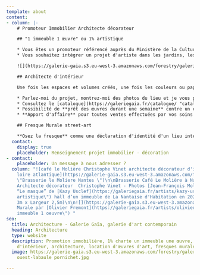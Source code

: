 ```yaml
---
template: about
content:
- column: |-
    # Promoteur Immobilier Architecte décorateur

    ## "1 immeuble 1 œuvre" ou 1% artistique

    * Vous êtes un promoteur référencé auprès du Ministère de la Culture dans le cadre du programme **"1 immeuble 1 œuvre "**.
    * Vous souhaitez intégrer un projet d'artiste dans les jardins, les halls d'entrée ou toutes autres parties communes pour valoriser le lieu, le rendre singulier et attractif dans votre **stratégie de commercialisation**.

    ![](https://galerie-gaia.s3.eu-west-3.amazonaws.com/forestry/galerie-gaia-fresque-hd_0.jpg)

    ## Architecte d'intérieur

    Une fois les espaces et volumes créés, une fois les couleurs ou papiers peints retenus, le mobilier choisit, comment sublimer ce décor et le rendre unique?

    * Parlez-moi du projet, montrez-moi des photos du lieu et je vous prépare une sélection
    * Consultez le [catalogue](https://galeriegaia.fr/catalogue/ "catalogue artiste nantes galerie gaia") des œuvres en ligne selon leur style abstrait ou figuratif
    * Possibilité de **prêt des œuvres durant une semaine** contre un chèque de caution du montant des œuvres.
    * **Apport d'affaire** pour toutes ventes effectuées par vos soins

    ## Fresque Murale street-art

    **Osez la fresque** comme une déclaration d'identité d'un lieu intérieur et extérieur. Les artistes avec lesquels je travaille savent intégrer identité et architecture d'un lieu. Fresques réalisées sur Nantes et La Baule  **visibles sur rendez-vous.**
  contact:
    display: true
    placeholder: Renseignement projet immobilier - décoration
- contact:
    placeholder: Un message à nous adresser ?
  column: "![café le Molière Christophe Vinet architecte décorateur d'intérieur nantes
    loire atlantique](https://galerie-gaia.s3.eu-west-3.amazonaws.com/forestry/galeriegaia@brasserielemoliere@jeanfrancoismoliere.jpg
    \"Brasserie le Moliere Nantes \")\n\nBrasserie Café Le Molière à Nantes - Réalisation
    Architecte décorateur  Christophe Vinet - Photos [Jean-François Molliere]()\n\n![](https://galerie-gaia.s3.eu-west-3.amazonaws.com/forestry/masque.jpg)\n\nInstallation
    “Le masque” de [Kazy Usclef](https://galeriegaia.fr/artists/kazy-usclef/ \"1%
    artistique\") hall d’un immeuble de La Nantaise d'Habitation en 2021 (Hauteur
    3m x Largeur 2,5m)\n\n![](https://galerie-gaia.s3.eu-west-3.amazonaws.com/forestry/mural-11-compressions-500x200-15000-1.jpg)\n\nInstallation
    Murale par [Olivier Fremont](https://galeriegaia.fr/artists/olivier-fremont/ \"1
    immeuble 1 oeuvre\") "
seo:
  title: Architecture - Galerie Gaïa, galerie d'art contemporain
  heading: Architecture
  type: website
  description: Promotion immobilière, 1% charte un immeuble une œuvre, décoration
    d'intérieur, architecture, location d'œuvres d'art, fresques murales, street art...
  image: https://galerie-gaia.s3.eu-west-3.amazonaws.com/forestry/galeriegaia-magazinecoté
    ouest-labaule pornichet.jpg

---
```

